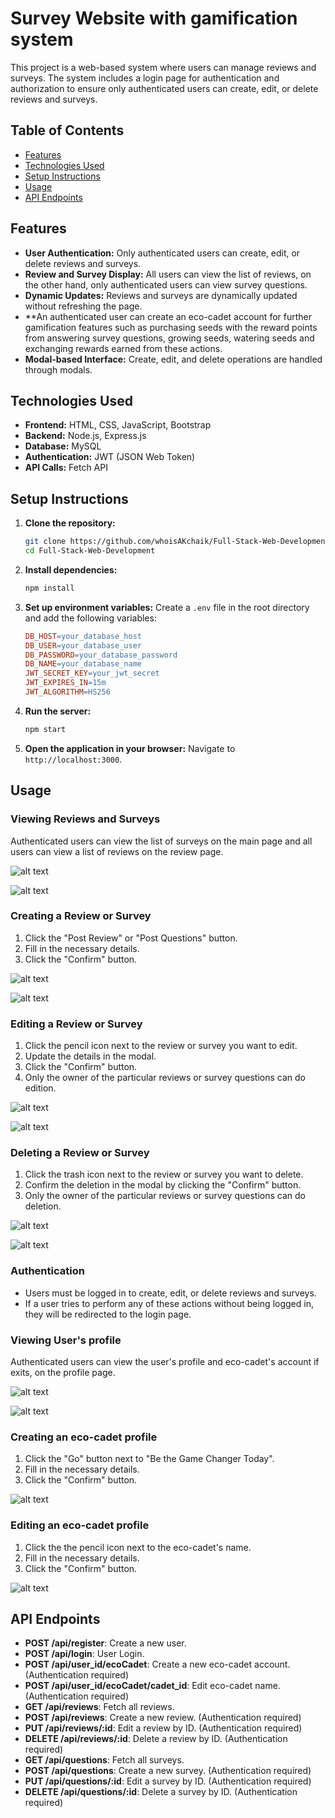 # Survey Website with gamification system

This project is a web-based system where users can manage reviews and surveys. The system includes a login page for authentication and authorization to ensure only authenticated users can create, edit, or delete reviews and surveys.

## Table of Contents

- [Features](#features)
- [Technologies Used](#technologies-used)
- [Setup Instructions](#setup-instructions)
- [Usage](#usage)
- [API Endpoints](#api-endpoints)

## Features

- **User Authentication:** Only authenticated users can create, edit, or delete reviews and surveys.
- **Review and Survey Display:** All users can view the list of reviews, on the other hand, only authenticated users can view survey questions.
- **Dynamic Updates:** Reviews and surveys are dynamically updated without refreshing the page.
- **An authenticated user can create an eco-cadet account for further gamification features such as purchasing seeds with the reward points from answering survey questions,     growing seeds, watering seeds and exchanging rewards earned from these actions. 
- **Modal-based Interface:** Create, edit, and delete operations are handled through modals.

## Technologies Used

- **Frontend:** HTML, CSS, JavaScript, Bootstrap
- **Backend:** Node.js, Express.js
- **Database:** MySQL
- **Authentication:** JWT (JSON Web Token)
- **API Calls:** Fetch API

## Setup Instructions

1. **Clone the repository:**
    ```bash
    git clone https://github.com/whoisAKchaik/Full-Stack-Web-Development.git
    cd Full-Stack-Web-Development
    ```

2. **Install dependencies:**
    ```bash
    npm install
    ```

3. **Set up environment variables:** Create a `.env` file in the root directory and add the following variables:
    ```makefile
    DB_HOST=your_database_host
    DB_USER=your_database_user
    DB_PASSWORD=your_database_password
    DB_NAME=your_database_name
    JWT_SECRET_KEY=your_jwt_secret
    JWT_EXPIRES_IN=15m
    JWT_ALGORITHM=HS256
    ```

4. **Run the server:**
    ```bash
    npm start
    ```

5. **Open the application in your browser:** Navigate to `http://localhost:3000`.

## Usage

### Viewing Reviews and Surveys

Authenticated users can view the list of surveys on the main page and all users can view a list of reviews on the review page.

![alt text](public/images/image.png)

![alt text](image-1.png)


### Creating a Review or Survey

1. Click the "Post Review" or "Post Questions" button.
2. Fill in the necessary details.
3. Click the "Confirm" button.

![alt text](public/images/image-2.png)

![alt text](public/images/image-3.png)


### Editing a Review or Survey

1. Click the pencil icon next to the review or survey you want to edit.
2. Update the details in the modal.
3. Click the "Confirm" button.
4. Only the owner of the particular reviews or survey questions can do edition.

![alt text](public/images/image-4.png)

![alt text](public/images/image-5.png)


### Deleting a Review or Survey

1. Click the trash icon next to the review or survey you want to delete.
2. Confirm the deletion in the modal by clicking the "Confirm" button.
3. Only the owner of the particular reviews or survey questions can do deletion.

![alt text](public/images/image-6.png)

![alt text](public/images/image-7.png)

### Authentication

- Users must be logged in to create, edit, or delete reviews and surveys.
- If a user tries to perform any of these actions without being logged in, they will be redirected to the login page.

### Viewing User's profile

Authenticated users can view the user's profile and eco-cadet's account if exits, on the profile page.

![alt text](public/images/image-8.png)

![alt text](public/images/image-9.png)

### Creating an eco-cadet profile

1. Click the "Go" button next to "Be the Game Changer Today".
2. Fill in the necessary details.
3. Click the "Confirm" button.

![alt text](public/images/image-10.png)

### Editing an eco-cadet profile

1. Click the the pencil icon next to the eco-cadet's name.
2. Fill in the necessary details.
3. Click the "Confirm" button.

![alt text](public/images/image-11.png)

## API Endpoints

- **POST /api/register**: Create a new user.
- **POST /api/login**: User Login.
- **POST /api/user_id/ecoCadet**: Create a new eco-cadet account. (Authentication required)
- **POST /api/user_id/ecoCadet/cadet_id**: Edit eco-cadet name. (Authentication required)
- **GET /api/reviews**: Fetch all reviews.
- **POST /api/reviews**: Create a new review. (Authentication required)
- **PUT /api/reviews/:id**: Edit a review by ID. (Authentication required)
- **DELETE /api/reviews/:id**: Delete a review by ID. (Authentication required)
- **GET /api/questions**: Fetch all surveys.
- **POST /api/questions**: Create a new survey. (Authentication required)
- **PUT /api/questions/:id**: Edit a survey by ID. (Authentication required)
- **DELETE /api/questions/:id**: Delete a survey by ID. (Authentication required)






